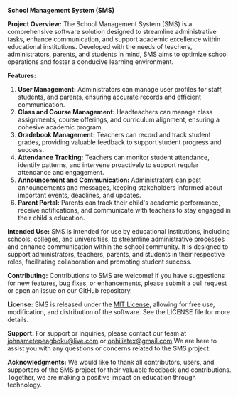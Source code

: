 **School Management System (SMS)**

**Project Overview:**
The School Management System (SMS) is a comprehensive software solution designed to streamline administrative tasks, enhance communication, and support academic excellence within educational institutions. Developed with the needs of teachers, administrators, parents, and students in mind, SMS aims to optimize school operations and foster a conducive learning environment.

**Features:**
1. **User Management:** Administrators can manage user profiles for staff, students, and parents, ensuring accurate records and efficient communication.
2. **Class and Course Management:** Headteachers can manage class assignments, course offerings, and curriculum alignment, ensuring a cohesive academic program.
3. **Gradebook Management:** Teachers can record and track student grades, providing valuable feedback to support student progress and success.
4. **Attendance Tracking:** Teachers can monitor student attendance, identify patterns, and intervene proactively to support regular attendance and engagement.
5. **Announcement and Communication:** Administrators can post announcements and messages, keeping stakeholders informed about important events, deadlines, and updates.
6. **Parent Portal:** Parents can track their child's academic performance, receive notifications, and communicate with teachers to stay engaged in their child's education.

**Intended Use:**
SMS is intended for use by educational institutions, including schools, colleges, and universities, to streamline administrative processes and enhance communication within the school community. It is designed to support administrators, teachers, parents, and students in their respective roles, facilitating collaboration and promoting student success.


**Contributing:**
Contributions to SMS are welcome! If you have suggestions for new features, bug fixes, or enhancements, please submit a pull request or open an issue on our GitHub repository.

**License:**
SMS is released under the [MIT License](https://opensource.org/licenses/MIT), allowing for free use, modification, and distribution of the software. See the LICENSE file for more details.

**Support:**
For support or inquiries, please contact our team at johnametepeagboku@live.com or ophiliatex@gmail.com We are here to assist you with any questions or concerns related to the SMS project.

**Acknowledgments:**
We would like to thank all contributors, users, and supporters of the SMS project for their valuable feedback and contributions. Together, we are making a positive impact on education through technology.
